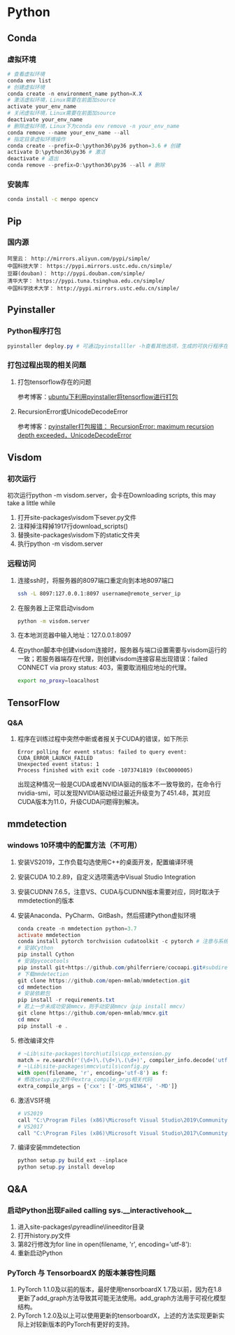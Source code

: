 # Python

## Conda

### 虚拟环境

```powershell
# 查看虚拟环境
conda env list
# 创建虚拟环境
conda create -n environment_name python=X.X
# 激活虚拟环境，Linux需要在前面加source
activate your_env_name
# 关闭虚拟环境，Linux需要在前面加source
deactivate your_env_name
# 删除虚拟环境，Linux下为conda env remove -n your_env_name
conda remove --name your_env_name --all
# 指定目录虚拟环境操作
conda create --prefix=D:\python36\py36 python=3.6 # 创建
activate D:\python36\py36 # 激活
deactivate # 退出
conda remove --prefix=D:\python36\py36 --all # 删除
```

### 安装库

```bash
conda install -c menpo opencv
```

## Pip

### 国内源

 ```
阿里云： http://mirrors.aliyun.com/pypi/simple/
中国科技大学： https://pypi.mirrors.ustc.edu.cn/simple/ 
豆瓣(douban)： http://pypi.douban.com/simple/ 
清华大学： https://pypi.tuna.tsinghua.edu.cn/simple/ 
中国科学技术大学： http://pypi.mirrors.ustc.edu.cn/simple/
 ```

## Pyinstaller

### Python程序打包

```powershell
pyinstaller deploy.py # 可通过pyinstalller -h查看其他选项，生成的可执行程序在dist文件夹下
```

### 打包过程出现的相关问题

1. 打包tensorflow存在的问题

   参考博客：[ubuntu下利用pyinstaller将tensorflow进行打包](https://blog.csdn.net/mr_health/article/details/89684301)

2. RecursionError或UnicodeDecodeError

   参考博客：[pyinstaller打包报错： RecursionError: maximum recursion depth exceeded，UnicodeDecodeError](https://blog.csdn.net/sinat_32651363/article/details/82841026)

## Visdom

### 初次运行

初次运行python -m visdom.server，会卡在Downloading scripts, this may take a little while

1. 打开site-packages\visdom下sever.py文件
2. 注释掉注释掉1917行download_scripts()
3. 替换site-packages\visdom下的static文件夹
4. 执行python -m visdom.server

### 远程访问

1. 连接ssh时，将服务器的8097端口重定向到本地8097端口

   ```bash
   ssh -L 8097:127.0.0.1:8097 username@remote_server_ip
   ```

2. 在服务器上正常启动visdom

   ```bash
   python -m visdom.server
   ```

3. 在本地浏览器中输入地址：127.0.0.1:8097

4. 在python脚本中创建visdom连接时，服务器与端口设置需要与visdom运行的一致；若服务器端存在代理，则创建visdom连接容易出现错误：failed CONNECT via proxy status: 403，需要取消相应地址的代理。

   ```bash
   export no_proxy=loacalhost
   ```

## TensorFlow

### Q&A

1. 程序在训练过程中突然中断或者报关于CUDA的错误，如下所示

   ```
   Error polling for event status: failed to query event: CUDA_ERROR_LAUNCH_FAILED
   Unexpected event status: 1
   Process finished with exit code -1073741819 (0xC0000005)
   ```

   出现这种情况一般是CUDA或者NVIDIA驱动的版本不一致导致的，在命令行nvidia-smi，可以发现NVIDIA驱动经过最近升级变为了451.48，其对应CUDA版本为11.0，升级CUDA问题得到解决。

## mmdetection

### windows 10环境中的配置方法（不可用）

1. 安装VS2019，工作负载勾选使用C++的桌面开发，配置编译环境

2. 安装CUDA 10.2.89，自定义选项需选中Visual Studio Integration

3. 安装CUDNN 7.6.5，注意VS、CUDA与CUDNN版本需要对应，同时取决于mmdetection的版本

4. 安装Anaconda、PyCharm、GitBash，然后搭建Python虚拟环境

   ```powershell
   conda create -n mmdetection python=3.7
   activate mmdetection
   conda install pytorch torchvision cudatoolkit -c pytorch # 注意与系统CUDA版本一致，PyTorch版本取决于CUDA以及mmdetection的版本
   # 安装Cython
   pip install Cython
   # 安装pycocotools
   pip install git+https://github.com/philferriere/cocoapi.git#subdirectory=PythonAPI
   # 下载mmdetection
   git clone https://github.com/open-mmlab/mmdetection.git
   cd mmdetection
   # 安装依赖包
   pip install -r requirements.txt
   # 若上一步未成功安装mmcv，则手动安装mmcv（pip install mmcv）
   git clone https://github.com/open-mmlab/mmcv.git
   cd mmcv
   pip install -e .
   ```

5. 修改编译文件

   ```python
   # ~Lib\site-packages\torch\utils\cpp_extension.py
   match = re.search(r'(\d+)\.(\d+)\.(\d+)', compiler_info.decode('utf8', 'ignore').strip())
   # ~\Lib\site-packages\mmcv\utils\config.py
   with open(filename, 'r', encoding='utf-8') as f:
   # 修改setup.py文件中extra_compile_args相关代码
   extra_compile_args = {'cxx': ['-DMS_WIN64', '-MD']}
   ```

6. 激活VS环境

   ```powershell
   # VS2019
   call "C:\Program Files (x86)\Microsoft Visual Studio\2019\Community\VC\Auxiliary\Build\vcvars64.bat"
   # VS2017
   call "C:\Program Files (x86)\Microsoft Visual Studio\2017\Community\VC\Auxiliary\Build\vcvars64.bat"
   ```

7. 编译安装mmdetection

   ```powershell
   python setup.py build_ext --inplace
   python setup.py install develop
   ```

## Q&A

### 启动Python出现Failed calling sys.\_\_interactivehook\_\_

1. 进入site-packages\pyreadline\lineeditor目录
2. 打开history.py文件
3. 第82行修改为for line in open(filename, 'r', encoding='utf-8'):
4. 重新启动Python

### PyTorch 与 TensorboardX 的版本兼容性问题

1. PyTorch 1.1.0及以前的版本，最好使用tensorboardX 1.7及以前，因为在1.8更新了add_graph方法导致其可能无法使用。add_graph方法用于可视化模型结构。
2. PyTorch 1.2.0及以上可以使用更新的tensorboardX，上述的方法实现更新实际上对较新版本的PyTorch有更好的支持。